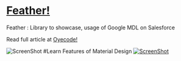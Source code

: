 # [Feather!](http://mailtoharshit.github.io/Feather/)
Feather : Library to showcase, usage of Google MDL on Salesforce 

Read full article at [Oyecode!](http://www.oyecode.com/2015/07/google-mdl-using-material-design-with.html)

![ScreenShot](http://a1.files.theultralinx.com/image/upload/MTI5MDI2MDI4NDQxMDM4ODE4.gif)
#Learn Features of Material Design
[![ScreenShot](http://i.imgur.com/RDt0A3u.png)](https://www.youtube.com/watch?v=Jec_hOPHyBY)

